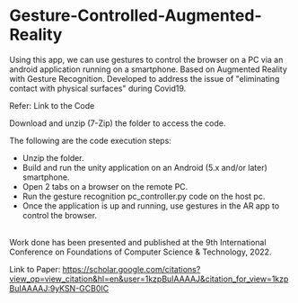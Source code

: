 # Gesture-Controlled-Augmented-Reality


Using this app, we can use gestures to control the browser on a PC via an android application running on a smartphone. Based on Augmented Reality with Gesture Recognition. Developed to address the issue of "eliminating contact with physical surfaces" during Covid19.


Refer: Link to the Code

Download and unzip (7-Zip) the folder to access the code.

The following are the code execution steps:

* Unzip the folder.<br>
* Build and run the unity application on an Android (5.x and/or later) smartphone.<br>
* Open 2 tabs on a browser on the remote PC.<br>
* Run the gesture recognition pc_controller.py code on the host pc.<br>
* Once the application is up and running, use gestures in the AR app to control the browser.<br>

<br>
Work done has been presented and published at the 9th International Conference on Foundations of Computer Science & Technology, 2022.

Link to Paper: https://scholar.google.com/citations?view_op=view_citation&hl=en&user=1kzpBuIAAAAJ&citation_for_view=1kzpBuIAAAAJ:9yKSN-GCB0IC
